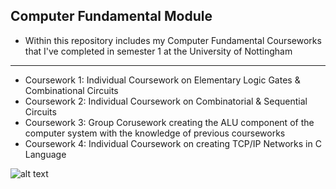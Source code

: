 **Computer Fundamental Module**
---
- Within this repository includes my Computer Fundamental Courseworks that I've completed in semester 1 at the University of Nottingham

---
- Coursework 1: Individual Coursework on Elementary Logic Gates & Combinational Circuits
- Coursework 2: Individual Coursework on Combinatorial & Sequential Circuits
- Coursework 3: Group Corusework creating the ALU component of the computer system with the knowledge of previous courseworks
- Coursework 4: Individual Coursework on creating TCP/IP Networks in C Language

![alt text](https://www.tutorialandexample.com/wp-content/uploads/2019/07/working-of-the-computer-system.jpg)
